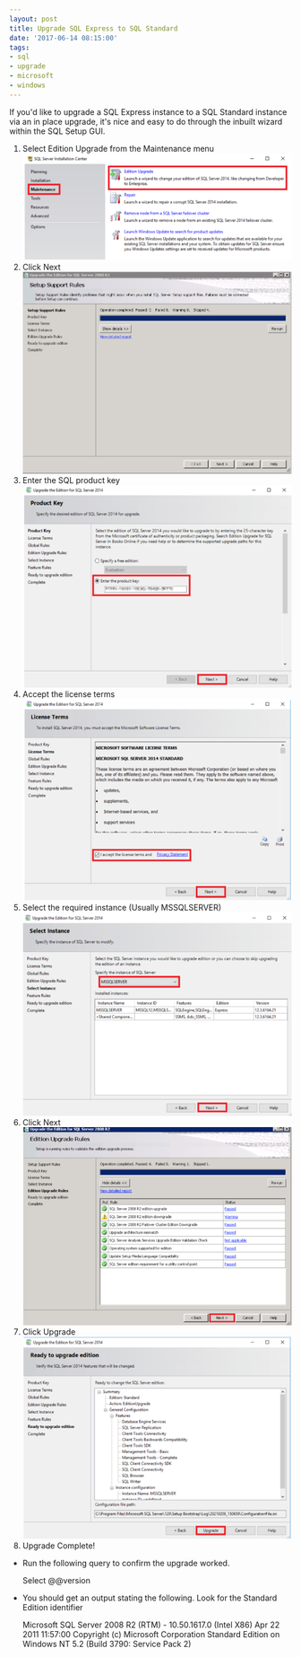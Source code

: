 ```yaml
---
layout: post
title: Upgrade SQL Express to SQL Standard
date: '2017-06-14 08:15:00'
tags:
- sql
- upgrade
- microsoft
- windows
---
```


If you'd like to upgrade a SQL Express instance to a SQL Standard instance via an in place upgrade, it's nice and easy to do through the inbuilt wizard within the SQL Setup GUI.

1. Select Edition Upgrade from the Maintenance menu  
 ![image2021-2-9-15_6_47](assets/images/2021/02/image2021-2-9-15_6_47.png)
2. Click Next  
 ![Edition-upgrade-2008-R2-2](assets/images/2021/02/Edition-upgrade-2008-R2-2.png)
3. Enter the SQL product key  
 ![image2021-2-9-15_9_11](assets/images/2021/02/image2021-2-9-15_9_11.png)
4. Accept the license terms  
 ![image2021-2-9-15_10_31](assets/images/2021/02/image2021-2-9-15_10_31.png)
5. Select the required instance (Usually MSSQLSERVER)  
 ![image2021-2-9-15_21_51](assets/images/2021/02/image2021-2-9-15_21_51.png)
6. Click Next  
 ![image2021-2-9-15_23_7](assets/images/2021/02/image2021-2-9-15_23_7.png)
7. Click Upgrade  
 ![image2021-2-9-15_24_7](assets/images/2021/02/image2021-2-9-15_24_7.png)
8. Upgrade Complete!

- Run the following query to confirm the upgrade worked.

    Select @@version

- You should get an output stating the following. Look for the Standard Edition identifier

    Microsoft SQL Server 2008 R2 (RTM) - 10.50.1617.0 (Intel X86) Apr 22 2011 11:57:00 Copyright (c) Microsoft Corporation Standard Edition on Windows NT 5.2 <X86> (Build 3790: Service Pack 2)

<!--kg-card-end: markdown-->
